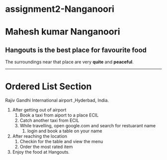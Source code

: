 # assignment2-Nanganoori
# Mahesh kumar Nanganoori 
## Hangouts is the best place for favourite food
The surroundings near that place are very **quite** and **peaceful**.
*********************************************************************************
# Ordered List Section
Rajiv Gandhi International airport ,Hyderbad, India.
1. After getting out of airport
    1. Book a taxi from aiport to a place ECIL
    2. Catch another taxi from ECIL
    3. While travelling, open google.com and search for restuarant name
        1. login and book a table on your name 
2. After reaching the location 
    1. Checkin for the table and view the menu 
    2. Order the most rated item 
3. Enjoy the food at Hangouts.         
